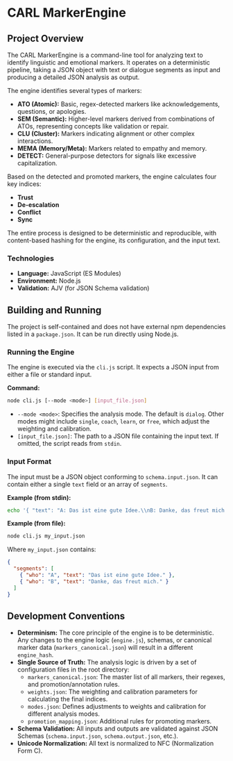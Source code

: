 # CARL MarkerEngine

## Project Overview

The CARL MarkerEngine is a command-line tool for analyzing text to identify linguistic and emotional markers. It operates on a deterministic pipeline, taking a JSON object with text or dialogue segments as input and producing a detailed JSON analysis as output.

The engine identifies several types of markers:
*   **ATO (Atomic):** Basic, regex-detected markers like acknowledgements, questions, or apologies.
*   **SEM (Semantic):** Higher-level markers derived from combinations of ATOs, representing concepts like validation or repair.
*   **CLU (Cluster):** Markers indicating alignment or other complex interactions.
*   **MEMA (Memory/Meta):** Markers related to empathy and memory.
*   **DETECT:** General-purpose detectors for signals like excessive capitalization.

Based on the detected and promoted markers, the engine calculates four key indices:
*   **Trust**
*   **De-escalation**
*   **Conflict**
*   **Sync**

The entire process is designed to be deterministic and reproducible, with content-based hashing for the engine, its configuration, and the input text.

### Technologies

*   **Language:** JavaScript (ES Modules)
*   **Environment:** Node.js
*   **Validation:** AJV (for JSON Schema validation)

## Building and Running

The project is self-contained and does not have external npm dependencies listed in a `package.json`. It can be run directly using Node.js.

### Running the Engine

The engine is executed via the `cli.js` script. It expects a JSON input from either a file or standard input.

**Command:**

```bash
node cli.js [--mode <mode>] [input_file.json]
```

*   `--mode <mode>`: Specifies the analysis mode. The default is `dialog`. Other modes might include `single`, `coach`, `learn`, or `free`, which adjust the weighting and calibration.
*   `[input_file.json]`: The path to a JSON file containing the input text. If omitted, the script reads from `stdin`.

### Input Format

The input must be a JSON object conforming to `schema.input.json`. It can contain either a single `text` field or an array of `segments`.

**Example (from stdin):**

```bash
echo '{ "text": "A: Das ist eine gute Idee.\\nB: Danke, das freut mich." }' | node cli.js
```

**Example (from file):**

```bash
node cli.js my_input.json
```

Where `my_input.json` contains:
```json
{
  "segments": [
    { "who": "A", "text": "Das ist eine gute Idee." },
    { "who": "B", "text": "Danke, das freut mich." }
  ]
}
```

## Development Conventions

*   **Determinism:** The core principle of the engine is to be deterministic. Any changes to the engine logic (`engine.js`), schemas, or canonical marker data (`markers_canonical.json`) will result in a different `engine_hash`.
*   **Single Source of Truth:** The analysis logic is driven by a set of configuration files in the root directory:
    *   `markers_canonical.json`: The master list of all markers, their regexes, and promotion/annotation rules.
    *   `weights.json`: The weighting and calibration parameters for calculating the final indices.
    *   `modes.json`: Defines adjustments to weights and calibration for different analysis modes.
    *   `promotion_mapping.json`: Additional rules for promoting markers.
*   **Schema Validation:** All inputs and outputs are validated against JSON Schemas (`schema.input.json`, `schema.output.json`, etc.).
*   **Unicode Normalization:** All text is normalized to NFC (Normalization Form C).
